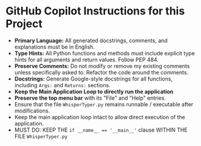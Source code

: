 # GitHub Copilot Instructions for this Project

- **Primary Language:** All generated docstrings, comments, and explanations must be in English.
- **Type Hints:** All Python functions and methods must include explicit type hints for all arguments and return values. Follow PEP 484.
- **Preserve Comments:** Do not modify or remove my existing comments unless specifically asked to. Refactor the code around the comments.
- **Docstrings:** Generate Google-style docstrings for all functions, including `Args:` and `Returns:` sections.
- **Keep the Main Application Loop to directly run the application**
- **Preserve the top menu bar** with its "File" and "Help" entries.
- Ensure that the file `WhisperTyper.py` remains runnable / executable after modifications.
- Keep the main application loop intact to allow direct execution of the application.
- MUST DO: KEEP THE `if __name__ == '__main__'` clause WITHIN THE FILE `WhisperTyper.py`
